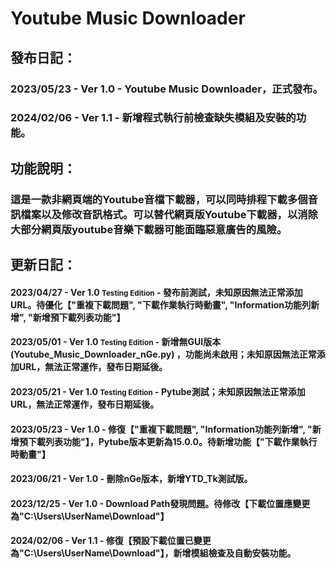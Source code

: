 # Youtube Music Downloader
## 發布日記：
### 2023/05/23 - Ver 1.0 - Youtube Music Downloader，正式發布。
### 2024/02/06 - Ver 1.1 - 新增程式執行前檢查缺失模組及安裝的功能。

## 功能說明：
### 這是一款非網頁端的Youtube音檔下載器，可以同時排程下載多個音訊檔案以及修改音訊格式。可以替代網頁版Youtube下載器，以消除大部分網頁版youtube音樂下載器可能面臨惡意廣告的風險。

## 更新日記：
#### 2023/04/27 - Ver 1.0 <small>Testing Edition</small> - 發布前測試，未知原因無法正常添加URL。待優化【"重複下載問題", "下載作業執行時動畫", "Information功能列新增", "新增預下載列表功能"】
#### 2023/05/01 - Ver 1.0 <small>Testing Edition</small> - 新增無GUI版本 (Youtube_Music_Downloader_nGe.py) ，功能尚未啟用；未知原因無法正常添加URL，無法正常運作，發布日期延後。
#### 2023/05/21 - Ver 1.0 <small>Testing Edition</small> - Pytube測試；未知原因無法正常添加URL，無法正常運作，發布日期延後。
#### 2023/05/23 - Ver 1.0 - 修復【"重複下載問題", "Information功能列新增", "新增預下載列表功能"】，Pytube版本更新為15.0.0。待新增功能【"下載作業執行時動畫"】
#### 2023/06/21 - Ver 1.0 - 刪除nGe版本，新增YTD_Tk測試版。
#### 2023/12/25 - Ver 1.0 - Download Path發現問題。待修改【下載位置應變更為"C:\Users\UserName\Download"】
#### 2024/02/06 - Ver 1.1 - 修復【預設下載位置已變更為"C:\Users\UserName\Download"】，新增模組檢查及自動安裝功能。
